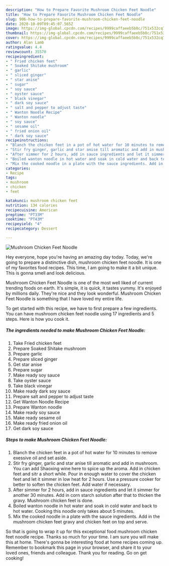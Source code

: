 ```yaml
---
description: "How to Prepare Favorite Mushroom Chicken Feet Noodle"
title: "How to Prepare Favorite Mushroom Chicken Feet Noodle"
slug: 906-how-to-prepare-favorite-mushroom-chicken-feet-noodle
date: 2020-10-09T09:45:07.565Z
image: https://img-global.cpcdn.com/recipes/9999caffaeeb5b0c/751x532cq70/mushroom-chicken-feet-noodle-recipe-main-photo.jpg
thumbnail: https://img-global.cpcdn.com/recipes/9999caffaeeb5b0c/751x532cq70/mushroom-chicken-feet-noodle-recipe-main-photo.jpg
cover: https://img-global.cpcdn.com/recipes/9999caffaeeb5b0c/751x532cq70/mushroom-chicken-feet-noodle-recipe-main-photo.jpg
author: Alan Lamb
ratingvalue: 4.4
reviewcount: 35570
recipeingredient:
- " Fried chicken feet"
- " Soaked Shitake mushroom"
- " garlic"
- " sliced ginger"
- " star anise"
- " sugar"
- " soy sauce"
- " oyster sauce"
- " black vinegar"
- " dark soy sauce"
- " salt and pepper to adjust taste"
- " Wanton Noodle Recipe"
- " Wanton noodle"
- " soy sauce"
- " sesame oil"
- " fried onion oil"
- " dark soy sauce"
recipeinstructions:
- "Blanch the chicken feet in a pot of hot water for 10 minutes to remove exessive oil and set aside."
- "Stir fry ginger, garlic and star anise till aromatic and add in mushroom. You can add Shaoxing wine here to spice up the aroma. Add in chicken feet and sitr a short while. Pour in enough water to cover the chicken feet and let it simmer in low heat for 2 hours. Use a pressure cooker for better to soften the chicken feet. Add water if necessary."
- "After simmer for 2 hours, add in sauce ingredients and let it simmer for another 30 minutes. Add in corn starch solution after that to thicken the gravy. Mushroom chicken feet is done."
- "Boiled wanton noodle in hot water and soak in cold water and back to hot water. Cooking this noodle only takes about 5 minutes."
- "Mix the cooked noodle in a plate with the sauce ingredients. Add in the mushroom chicken feet gravy and chicken feet on top and serve."
categories:
- Recipe
tags:
- mushroom
- chicken
- feet

katakunci: mushroom chicken feet 
nutrition: 134 calories
recipecuisine: American
preptime: "PT33M"
cooktime: "PT43M"
recipeyield: "4"
recipecategory: Dessert

---
```



![Mushroom Chicken Feet Noodle](https://img-global.cpcdn.com/recipes/9999caffaeeb5b0c/751x532cq70/mushroom-chicken-feet-noodle-recipe-main-photo.jpg)

Hey everyone, hope you're having an amazing day today. Today, we're going to prepare a distinctive dish, mushroom chicken feet noodle. It is one of my favorites food recipes. This time, I am going to make it a bit unique. This is gonna smell and look delicious.



Mushroom Chicken Feet Noodle is one of the most well liked of current trending foods on earth. It's simple, it is quick, it tastes yummy. It's enjoyed by millions daily. They're nice and they look wonderful. Mushroom Chicken Feet Noodle is something that I have loved my entire life.


To get started with this recipe, we have to first prepare a few ingredients. You can have mushroom chicken feet noodle using 17 ingredients and 5 steps. Here is how you cook it.

<!--inarticleads1-->

##### The ingredients needed to make Mushroom Chicken Feet Noodle:

1. Take  Fried chicken feet
1. Prepare  Soaked Shitake mushroom
1. Prepare  garlic
1. Prepare  sliced ginger
1. Get  star anise
1. Prepare  sugar
1. Make ready  soy sauce
1. Take  oyster sauce
1. Take  black vinegar
1. Make ready  dark soy sauce
1. Prepare  salt and pepper to adjust taste
1. Get  Wanton Noodle Recipe
1. Prepare  Wanton noodle
1. Make ready  soy sauce
1. Make ready  sesame oil
1. Make ready  fried onion oil
1. Get  dark soy sauce




<!--inarticleads2-->

##### Steps to make Mushroom Chicken Feet Noodle:

1. Blanch the chicken feet in a pot of hot water for 10 minutes to remove exessive oil and set aside.
1. Stir fry ginger, garlic and star anise till aromatic and add in mushroom. You can add Shaoxing wine here to spice up the aroma. Add in chicken feet and sitr a short while. Pour in enough water to cover the chicken feet and let it simmer in low heat for 2 hours. Use a pressure cooker for better to soften the chicken feet. Add water if necessary.
1. After simmer for 2 hours, add in sauce ingredients and let it simmer for another 30 minutes. Add in corn starch solution after that to thicken the gravy. Mushroom chicken feet is done.
1. Boiled wanton noodle in hot water and soak in cold water and back to hot water. Cooking this noodle only takes about 5 minutes.
1. Mix the cooked noodle in a plate with the sauce ingredients. Add in the mushroom chicken feet gravy and chicken feet on top and serve.




So that is going to wrap it up for this exceptional food mushroom chicken feet noodle recipe. Thanks so much for your time. I am sure you will make this at home. There's gonna be interesting food at home recipes coming up. Remember to bookmark this page in your browser, and share it to your loved ones, friends and colleague. Thank you for reading. Go on get cooking!
